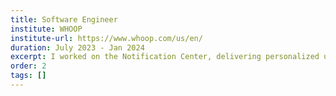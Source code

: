 ```yaml
---
title: Software Engineer
institute: WHOOP
institute-url: https://www.whoop.com/us/en/
duration: July 2023 - Jan 2024
excerpt: I worked on the Notification Center, delivering personalized user updates. I also created the Year in Review 2023 feature to highlight personalized fitness achievements and expanded API functionality to improve third-party integrations.
order: 2
tags: []
---
```

